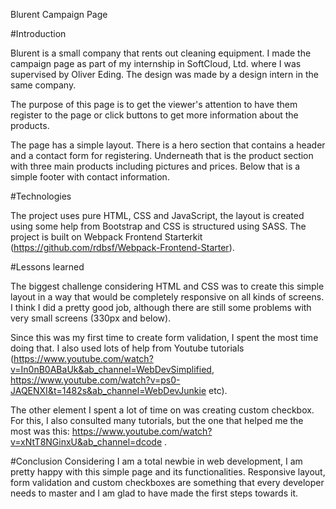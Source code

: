 Blurent Campaign Page

#Introduction

Blurent is a small company that rents out cleaning equipment. I made the campaign page as part of my internship in SoftCloud, Ltd. where I was supervised by Oliver Eding. The design was made by a design intern in the same company.

The purpose of this page is to get the viewer's attention to have them register to the page or click buttons to get more information about the products.

The page has a simple layout. There is a hero section that contains a header and a contact form for registering. Underneath that is the product section with three main products including pictures and prices. Below that is a simple footer with contact information.

#Technologies

The project uses pure HTML, CSS and JavaScript, the layout is created using some help from Bootstrap and CSS is structured using SASS. The project is built on Webpack Frontend Starterkit (https://github.com/rdbsf/Webpack-Frontend-Starter).

#Lessons learned

The biggest challenge considering HTML and CSS was to create this simple layout in a way that would be completely responsive on all kinds of screens. I think I did a pretty good job, although there are still some problems with very small screens (330px and below).

Since this was my first time to create form validation, I spent the most time doing that. I also used lots of help from Youtube tutorials (https://www.youtube.com/watch?v=In0nB0ABaUk&ab_channel=WebDevSimplified, https://www.youtube.com/watch?v=ps0-JAQENXI&t=1482s&ab_channel=WebDevJunkie etc).

The other element I spent a lot of time on was creating custom checkbox. For this, I also consulted many tutorials, but the one that helped me the most was this: https://www.youtube.com/watch?v=xNtT8NGinxU&ab_channel=dcode .

#Conclusion
Considering I am a total newbie in web development, I am pretty happy with this simple page and its functionalities. Responsive layout, form validation and custom checkboxes are something that every developer needs to master and I am glad to have made the first steps towards it.
